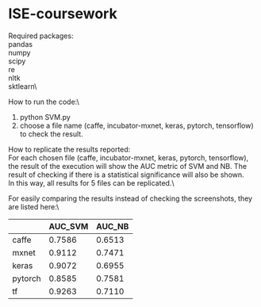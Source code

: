 # ISE-coursework
Required packages:\
  pandas\
  numpy\
  scipy\
  re\
  nltk\
  sktlearn\

How to run the code:\
  1. python SVM.py
  2. choose a file name (caffe, incubator-mxnet, keras, pytorch, tensorflow) to check the result.

How to replicate the results reported:\
  For each chosen file (caffe, incubator-mxnet, keras, pytorch, tensorflow), the result of the
  execution will show the AUC metric of SVM and NB. The result of checking if there is a
  statistical significance will also be shown.\
  In this way, all results for 5 files can be replicated.\

  For easily comparing the results instead of checking the screenshots, they are listed here:\

|         | AUC_SVM | AUC_NB |
|---------|---------|--------|
|  caffe  | 0.7586  | 0.6513 |
|  mxnet  | 0.9112  | 0.7471 |
|  keras  | 0.9072  | 0.6955 |
| pytorch | 0.8585  | 0.7581 |
|    tf   | 0.9263  | 0.7110 |
